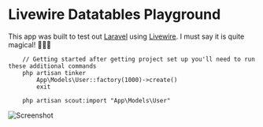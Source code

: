 # Livewire Datatables Playground
This app was built to test out [Laravel](https://laravel.com) using [Livewire](https://laravel-livewire.com). I must say it is quite magical! 🧙🏼‍♂️

```
    // Getting started after getting project set up you'll need to run these additional commands
    php artisan tinker
        App\Models\User::factory(1000)->create()
        exit
        
    php artisan scout:import "App\Models\User" 
```

![Screenshot](https://github.com/keisto/livewire-datatables/public/images/static/screenshot.png?raw=true)
